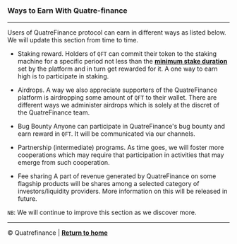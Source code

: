 ### Ways to Earn With Quatre-finance
------------------------------------

Users of QuatreFinance protocol can earn in different ways as listed below. We will update this section from time to time.

<!-- - Partcipation in the protocol.
An example of this is where a holder of `QFT` leaves their token in the locked balance for a period of not less than 30 days (without moving), they automatically earn reward up to _1%_ of the total locked balance. This is an explicitly built-in incentive system different from staking hence reward differs. -->

- Staking reward.
Holders of `QFT` can commit their token to the staking machine for a specific period not less than the **[minimum stake duration]()** set by the platform and in turn get rewarded for it. A one way to earn high is to participate in staking.

- Airdrops.
A way we also appreciate supporters of the QuatreFinance platform is airdropping some amount of `QFT` to their wallet. There are different ways we administer airdrops which is solely at the discret of the QuatreFinance team.

- Bug Bounty
Anyone can participate in QuatreFinance's bug bounty and earn reward in `QFT`. It will be communicated via our channels.

- Partnership (intermediate) programs.
As time goes, we will foster more cooperations which may require that participation in activities that may emerge from such cooperation.

- Fee sharing
A part of revenue generated by QuatreFinance on some flagship products will be shares among a selected category of investors/liquidity providers. More information on this will be released in future.

`NB`: We will continue to improve this section as we discover more.

-------------------------

:copyright: Quatrefinance | **[Return to home](https://github.com/Quatre-Finance/Q-paper#concept-overview)**
